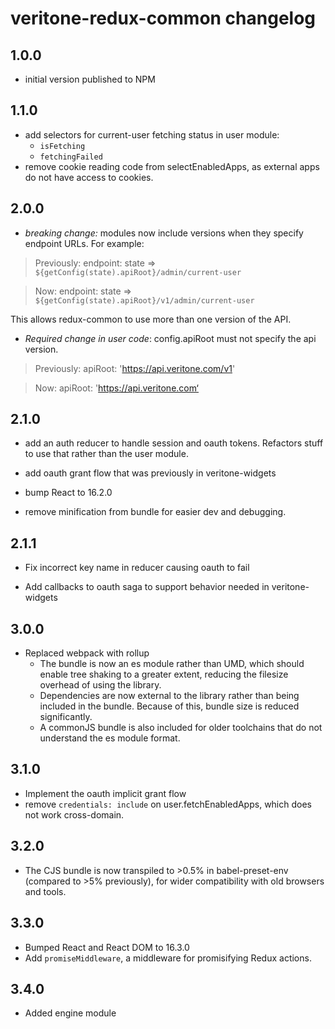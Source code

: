 # veritone-redux-common changelog

## 1.0.0
* initial version published to NPM

## 1.1.0
* add selectors for current-user fetching status in user module:
  * `isFetching`
  * `fetchingFailed`
* remove cookie reading code from selectEnabledApps, as external apps do not have access to cookies.

## 2.0.0
* *breaking change:* modules now include versions when they specify endpoint URLs. For example:
> Previously: endpoint: state => `${getConfig(state).apiRoot}/admin/current-user`

> Now: endpoint: state => `${getConfig(state).apiRoot}/v1/admin/current-user`

This allows redux-common to use more than one version of the API.

* *Required change in user code*: config.apiRoot must not specify the api version.


> Previously: apiRoot: 'https://api.veritone.com/v1'

> Now: apiRoot: 'https://api.veritone.com‘

## 2.1.0
* add an auth reducer to handle session and oauth tokens. Refactors stuff to use that rather than the user module.

* add oauth grant flow that was previously in veritone-widgets

* bump React to 16.2.0

* remove minification from bundle for easier dev and debugging.

## 2.1.1
* Fix incorrect key name in reducer causing oauth to fail

* Add callbacks to oauth saga to support behavior needed in veritone-widgets

## 3.0.0
* Replaced webpack with rollup
  * The bundle is now an es module rather than UMD, which should enable tree shaking to a greater extent, reducing the filesize overhead of using the library.
  * Dependencies are now external to the library rather than being included in the bundle. Because of this, bundle size is reduced significantly. 
  * A commonJS bundle is also included for older toolchains that do not understand the es module format.

## 3.1.0
* Implement the oauth implicit grant flow
* remove `credentials: include` on user.fetchEnabledApps, which does not work cross-domain.

## 3.2.0
* The CJS bundle is now transpiled to >0.5% in babel-preset-env (compared to >5% previously), for wider compatibility with old browsers and tools.

## 3.3.0
* Bumped React and React DOM to 16.3.0
* Add `promiseMiddleware`, a middleware for promisifying Redux actions.

## 3.4.0
* Added engine module